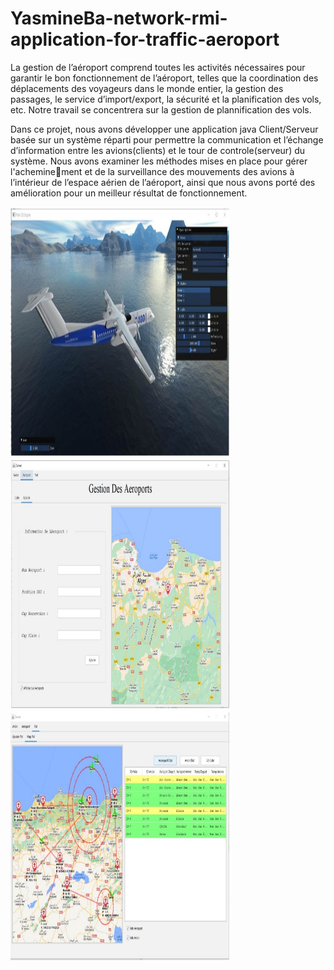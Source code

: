 # YasmineBa-network-rmi-application-for-traffic-aeroport

La gestion de l’aéroport comprend toutes les activités nécessaires pour garantir le bon fonctionnement de l’aéroport, telles que la coordination des déplacements des voyageurs dans le monde entier, la gestion des passages, le service d’import/export, la sécurité et la planification des vols, etc. Notre travail se concentrera sur la gestion de plannification des vols.

Dans ce projet, nous avons développer une application java Client/Serveur basée sur un système réparti pour permettre la communication et l’échange d’information entre les avions(clients) et le tour de controle(serveur) du système. Nous avons examiner les méthodes mises en place pour gérer l'acheminement et de la surveillance des mouvements des avions à l’intérieur de l’espace aérien de l’aéroport, ainsi que nous avons porté des amélioration pour un meilleur résultat de fonctionnement.

<img src="./img1.jpg" alt="Interface graphique de la création d’avion. " title="Interface graphique de la création d’avion" width="350" height="400">
<img src="./img2.jpg" alt="Interface graphique de l’ajout d’un aéroport" title="Interface graphique de l’ajout d’un aéroport" width="350" height="400">
<img src="./img3.jpg" alt="Interface graphique de gestion des vols" title="Interface graphique de gestion des vols" width="350" height="400">
